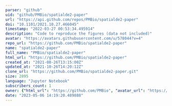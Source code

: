 ```yaml
---
parser: "github"
uid: "github/PMBio/spatialde2-paper"
url: "https://api.github.com/repos/PMBio/spatialde2-paper"
doi: "10.1101/2021.10.27.466045"
timestamp: "2022-03-27 00:53:34.495914"
description: "Code to reproduce the figures (data not included)"
avatar: "https://avatars.githubusercontent.com/u/578044?v=4"
repo_url: "https://github.com/PMBio/spatialde2-paper"
name: "spatialde2-paper"
full_name: "PMBio/spatialde2-paper"
html_url: "https://github.com/PMBio/spatialde2-paper"
created_at: "2021-08-26T13:15:00Z"
updated_at: "2021-10-26T14:20:12Z"
clone_url: "https://github.com/PMBio/spatialde2-paper.git"
size: 2895
language: "Jupyter Notebook"
subscribers_count: 1
owner: {"html_url": "https://github.com/PMBio", "avatar_url": "https://avatars.githubusercontent.com/u/578044?v=4", "login": "PMBio", "type": "Organization"}
date: "2023-05-06 14:19:20.489888"
---
```

